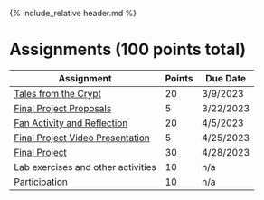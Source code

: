 {% include_relative header.md %}

# Assignments (100 points total)

| Assignment                                                     | Points | Due Date   |
| ---------------------------------------------------------------| ---    | ---------- |
| [Tales from the Crypt](assignment-tales-from-the-crypt.md)     | 20     | 3/9/2023   |
| [Final Project Proposals](assignment-final-project-proposal.md)|  5     | 3/22/2023  |
| [Fan Activity and Reflection](assignment-fan-activity.md)      | 20     | 4/5/2023   |
| [Final Project Video Presentation](assignment-video.md)        |  5     | 4/25/2023  |
| [Final Project](assignment-final-project.md)                   | 30     | 4/28/2023  |
| Lab exercises and other activities                             | 10     | n/a        |
| Participation                                                  | 10     | n/a        |

